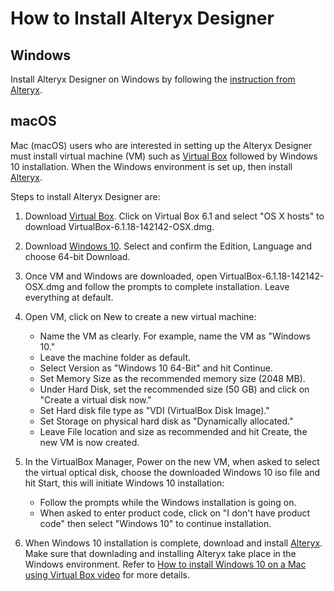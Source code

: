 # How to Install Alteryx Designer 

## Windows
Install Alteryx Designer on Windows by following the [instruction from Alteryx](https://help.alteryx.com/current/product-activation-and-licensing/download-and-install-product).

## macOS
Mac (macOS) users who are interested in setting up the Alteryx Designer must install virtual machine (VM) such as [Virtual Box](https://www.virtualbox.org) followed by Windows 10 installation.  When the Windows environment is set up, then install [Alteryx](https://help.alteryx.com/current/product-activation-and-licensing/download-and-install-product).  

Steps to install Alteryx Designer are: 

1. Download [Virtual Box](https://www.virtualbox.org).  Click on Virtual Box 6.1 and select "OS X hosts" to download VirtualBox-6.1.18-142142-OSX.dmg.

2. Download [Windows 10](https://www.microsoft.com/en-us/software-download/windows10ISO).  Select and confirm the Edition, Language and choose 64-bit Download. 

3. Once VM and Windows are downloaded, open VirtualBox-6.1.18-142142-OSX.dmg and follow the prompts to complete installation.  Leave everything at default.  

4. Open VM, click on New to create a new virtual machine:
   * Name the VM as clearly.  For example, name the VM as "Windows 10." 
   * Leave the machine folder as default.
   * Select Version as "Windows 10 64-Bit" and hit Continue.
   * Set Memory Size as the recommended memory size (2048 MB).
   * Under Hard Disk, set the recommended size (50 GB) and click on "Create a virtual disk now."
   * Set Hard disk file type as "VDI (VirtualBox Disk Image)."
   * Set Storage on physical hard disk as "Dynamically allocated." 
   * Leave File location and size as recommended and hit Create, the new VM is now created. 
   
5. In the VirtualBox Manager, Power on the new VM, when asked to select the virtual optical disk, choose the downloaded Windows 10 iso file and hit Start, this will initiate Windows 10 installation: 
   * Follow the prompts while the Windows installation is going on.
   * When asked to enter product code, click on "I don't have product code" then select "Windows 10" to continue installation.

6. When Windows 10 installation is complete, download and install [Alteryx](https://help.alteryx.com/current/product-activation-and-licensing/download-and-install-product).  Make sure that downlading and installing Alteryx take place in the Windows environment.  Refer to [How to install Windows 10 on a Mac using Virtual Box video](https://youtu.be/HEL9Uw3AR9s) for more details.  
 
